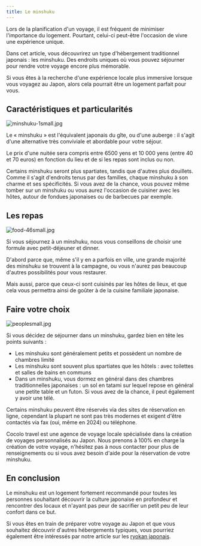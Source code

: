 ```yaml
---
title: Le minshuku
---
```


Lors de la planification d'un voyage, il est fréquent de minimiser l'importance du logement. Pourtant, celui-ci peut-être l'occasion de vivre une expérience unique.

Dans cet article, vous découvrirez un type d'hébergement traditionnel japonais : les minshuku. Des endroits uniques où vous pouvez séjourner pour rendre votre voyage encore plus mémorable.

Si vous êtes à la recherche d'une expérience locale plus immersive lorsque vous voyagez au Japon, alors cela pourrait être un logement parfait pour vous.

## Caractéristiques et particularités

![minshuku-1small.jpg](/blogpictures/minshuku-1small.jpg)

Le « minshuku » est l'équivalent japonais du gîte, ou d'une auberge : il s'agit d'une alternative très conviviale et abordable pour votre séjour.  

Le prix d'une nuitée sera compris entre 6500 yens et 10 000 yens (entre 40 et 70 euros) en fonction du lieu et de si les repas sont inclus ou non.

Certains minshuku seront plus spartiates, tandis que d'autres plus douillets. Comme il s'agit d'endroits tenus par des familles, chaque minshuku à son charme et ses spécificités. Si vous avez de la chance, vous pouvez même tomber sur un minshuku ou vous aurez l'occasion de cuisiner avec les hôtes, autour de fondues japonaises ou de barbecues par exemple.



## Les repas

![food-46small.jpg](/blogpictures/food-46small.jpg)

Si vous séjournez à un minshuku, nous vous conseillons de choisir une formule avec petit-déjeuner et dinner.

D'abord parce que, même s'il y en a parfois en ville, une grande majorité des minshuku se trouvent à la campagne, ou vous n'aurez pas beaucoup d'autres possibilités pour vous restaurer.

Mais aussi, parce que ceux-ci sont cuisinés par les hôtes de lieux, et que cela vous permettra ainsi de goûter à de la cuisine familiale japonaise.

## Faire votre choix

![peoplesmall.jpg](/blogpictures/peoplesmall.jpg)

Si vous décidez de séjourner dans un minshuku, gardez bien en tête les points suivants :

- Les minshuku sont généralement petits et possèdent un nombre de chambres limité
- Les minshuku sont souvent plus spartiates que les hôtels : avec toilettes et salles de bains en communs
- Dans un minshuku, vous dormez en général dans des chambres traditionnelles japonaises : un sol en tatami sur lequel repose en général une petite table et un futon. Si vous avez de la chance, il peut également y avoir une télé.

Certains minshuku peuvent être réservés via des sites de réservation en ligne, cependant la plupart ne sont pas très modernes et exigent d'être contactés via fax (oui, même en 2024) ou téléphone.

Cocolo travel est une agence de voyage locale spécialisée dans la création de voyages personnalisés au Japon. Nous prenons à 100% en charge la création de votre voyage, n'hésitez pas à nous contacter pour plus de renseignements ou si vous avez besoin d'aide pour la réservation de votre minshuku.

## En conclusion

Le minshuku est un logement fortement recommandé pour toutes les personnes souhaitant découvrir la culture japonaise en profondeur et rencontrer des locaux et n'ayant pas peur de sacrifier un petit peu de leur confort dans ce but.

Si vous êtes en train de préparer votre voyage au Japon et que vous souhaitez découvrir d'autres hébergements typiques, vous pourriez également être intéressés par notre article sur les [ryokan japonais](/fr/home/blog/Ryokan).
